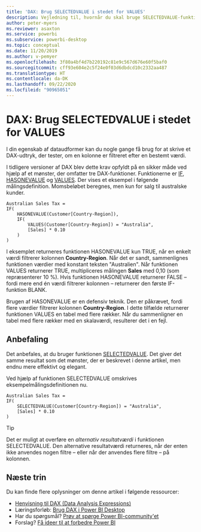 ```yaml
---
title: 'DAX: Brug SELECTEDVALUE i stedet for VALUES'
description: Vejledning til, hvornår du skal bruge SELECTEDVALUE-funktionerne.
author: peter-myers
ms.reviewer: asaxton
ms.service: powerbi
ms.subservice: powerbi-desktop
ms.topic: conceptual
ms.date: 11/20/2019
ms.author: v-pemyer
ms.openlocfilehash: 3f80a4bf4d7b220192c81e9c567d676e60f5baf0
ms.sourcegitcommit: cff93e604e2c5f24e0f03d6dbdcd10c2332aa487
ms.translationtype: HT
ms.contentlocale: da-DK
ms.lasthandoff: 09/22/2020
ms.locfileid: "90965051"
---
```

# <a name="dax-use-selectedvalue-instead-of-values"></a>DAX: Brug SELECTEDVALUE i stedet for VALUES

I din egenskab af dataudformer kan du nogle gange få brug for at skrive et DAX-udtryk, der tester, om en kolonne er filtreret efter en bestemt værdi.

I tidligere versioner af DAX blev dette krav opfyldt på en sikker måde ved hjælp af et mønster, der omfatter tre DAX-funktioner. Funktionerne er [IF](/dax/if-function-dax), [HASONEVALUE](/dax/hasonevalue-function-dax) og [VALUES](/dax/values-function-dax). Der vises et eksempel i følgende målingsdefinition. Momsbeløbet beregnes, men kun for salg til australske kunder.

```dax
Australian Sales Tax =
IF(
    HASONEVALUE(Customer[Country-Region]),
    IF(
        VALUES(Customer[Country-Region]) = "Australia",
        [Sales] * 0.10
    )
)
```

I eksemplet returneres funktionen HASONEVALUE kun TRUE, når en enkelt værdi filtrerer kolonnen **Country-Region**. Når det er sandt, sammenlignes funktionen værdier med konstant teksten "Australien". Når funktionen VALUES returnerer TRUE, multipliceres målingen **Sales** med 0,10 (som repræsenterer 10 %). Hvis funktionen HASONEVALUE returnerer FALSE – fordi mere end én værdi filtrerer kolonnen – returnerer den første IF-funktion BLANK.

Brugen af HASONEVALUE er en defensiv teknik. Den er påkrævet, fordi flere værdier filtrerer kolonnen **Country-Region**. I dette tilfælde returnerer funktionen VALUES en tabel med flere rækker. Når du sammenligner en tabel med flere rækker med en skalaværdi, resulterer det i en fejl.

## <a name="recommendation"></a>Anbefaling

Det anbefales, at du bruger funktionen [SELECTEDVALUE](/dax/selectedvalue-function). Det giver det samme resultat som det mønster, der er beskrevet i denne artikel, men endnu mere effektivt og elegant.

Ved hjælp af funktionen SELECTEDVALUE omskrives eksempelmålingsdefinitionen nu.

```dax
Australian Sales Tax =
IF(
    SELECTEDVALUE(Customer[Country-Region]) = "Australia",
    [Sales] * 0.10
)
```

> [!TIP]
> Det er muligt at overføre en _alternativ resultatværdi_ i funktionen SELECTEDVALUE. Den alternative resultatværdi returneres, når der enten ikke anvendes nogen filtre – eller når der anvendes flere filtre – på kolonnen.

## <a name="next-steps"></a>Næste trin

Du kan finde flere oplysninger om denne artikel i følgende ressourcer:

- [Henvisning til DAX (Data Analysis Expressions)](/dax/)
- Læringsforløb: [Brug DAX i Power BI Desktop](/learn/paths/dax-power-bi/)
- Har du spørgsmål? [Prøv at spørge Power BI-community'et](https://community.powerbi.com/)
- Forslag? [Få ideer til at forbedre Power BI](https://ideas.powerbi.com)
